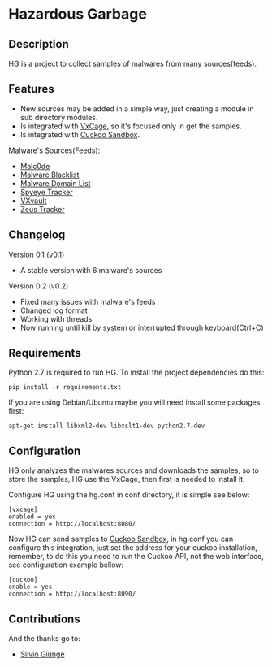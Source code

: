 Hazardous Garbage
=================

Description
-----------

HG is a project to collect samples of malwares from many sources(feeds).

Features
--------

* New sources may be added in a simple way, just creating a module in sub directory modules.
* Is integrated with [VxCage](https://github.com/cuckoobox/vxcage), so it's focused only in get the samples. 
* Is integrated with [Cuckoo Sandbox](https://github.com/cuckoobox/cuckoo).

Malware's Sources(Feeds):

* [Malc0de](http://malc0de.com/)
* [Malware Blacklist](http://www.malwareblacklist.com)
* [Malware Domain List](http://www.malwaredomainlist.com/)
* [Spyeye Tracker](https://spyeyetracker.abuse.ch/)
* [VXvault](http://vxvault.siri-urz.net/)
* [Zeus Tracker](https://zeustracker.abuse.ch/)

Changelog
---------

Version 0.1 (v0.1)
* A stable version with 6 malware's sources

Version 0.2 (v0.2)
* Fixed many issues with malware's feeds
* Changed log format
* Working with threads
* Now running until kill by system or interrupted through keyboard(Ctrl+C)

Requirements
------------

Python 2.7 is required to run HG. To install the project dependencies do this:

	pip install -r requirements.txt

If you are using Debian/Ubuntu maybe you will need install some packages first:

    apt-get install libxml2-dev libxslt1-dev python2.7-dev

Configuration
-------------

HG only analyzes the malwares sources and downloads the samples, so to store the samples, HG use
the VxCage, then first is needed to install it.

Configure HG using the hg.conf in conf directory, it is simple see below:

	[vxcage]
	enabled = yes
	connection = http://localhost:8080/

Now HG can send samples to [Cuckoo Sandbox](https://github.com/cuckoobox/cuckoo), in hg.conf you
can configure this integration, just set the address for your cuckoo installation, remember, to do this you
need to run the Cuckoo API, not the web interface, see configuration example bellow:

	[cuckoo]
	enable = yes
	connection = http://localhost:8090/

Contributions
-------------

And the thanks go to:

* [Silvio Giunge](https://github.com/SilvioGiunge)
